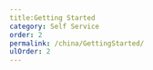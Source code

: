 ```yaml
---
title:Getting Started
category: Self Service
order: 2
permalink: /china/GettingStarted/
ulOrder: 2
---
```


